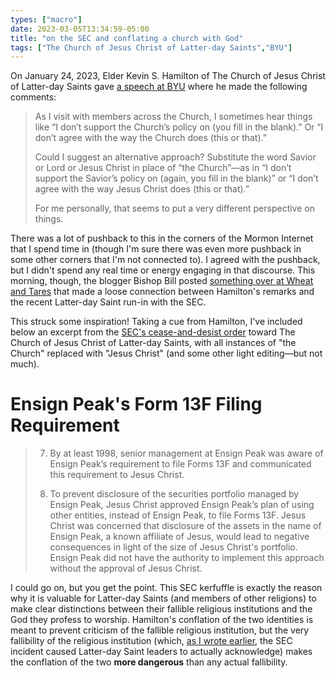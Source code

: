 ```yaml
---
types: ["macro"]
date: 2023-03-05T13:34:59-05:00
title: "on the SEC and conflating a church with God"
tags: ["The Church of Jesus Christ of Latter-day Saints","BYU"]
---
```

On January 24, 2023, Elder Kevin S. Hamilton of The Church of Jesus Christ of Latter-day Saints gave [a speech at BYU](https://speeches.byu.edu/talks/kevin-s-hamilton/why-a-church/) where he made the following comments: 

> As I visit with members across the Church, I sometimes hear things like “I don’t support the Church’s policy on (you fill in the blank).” Or “I don’t agree with the way the Church does (this or that).”
> 
> Could I suggest an alternative approach? Substitute the word Savior or Lord or Jesus Christ in place of “the Church”—as in “I don’t support the Savior’s policy on (again, you fill in the blank)” or “I don’t agree with the way Jesus Christ does (this or that).”
> 
> For me personally, that seems to put a very different perspective on things.

There was a lot of pushback to this in the corners of the Mormon Internet that I spend time in (though I'm sure there was even more pushback in some other corners that I'm not connected to). I agreed with the pushback, but I didn't spend any real time or energy engaging in that discourse. This morning, though, the blogger Bishop Bill posted [something over at Wheat and Tares](https://wheatandtares.org/2023/03/05/i-regret-mistakes-were-made-in-this-post-i-consider-the-matter-closed/) that made a loose connection between Hamilton's remarks and the recent Latter-day Saint run-in with the SEC. 

This struck some inspiration! Taking a cue from Hamilton, I've included below an excerpt from the [SEC's cease-and-desist order](https://www.scribd.com/document/627528660/SEC-cease-and-desist-order#) toward The Church of Jesus Christ of Latter-day Saints, with all instances of "the Church" replaced with "Jesus Christ" (and some other light editing—but not much).

# Ensign Peak's Form 13F Filing Requirement

> 7. By at least 1998, senior management at Ensign Peak was aware of Ensign Peak’s requirement to file Forms 13F and communicated this requirement to Jesus Christ.
> 
> 8. To prevent disclosure of the securities portfolio managed by Ensign Peak, Jesus Christ approved Ensign Peak’s plan of using other entities, instead of Ensign Peak, to file Forms 13F. Jesus Christ was concerned that disclosure of the assets in the name of Ensign Peak, a known affiliate of Jesus, would lead to negative consequences in light of the size of Jesus Christ's portfolio. Ensign Peak did not have the authority to implement this approach without the approval of Jesus Christ.

I could go on, but you get the point. This SEC kerfuffle is exactly the reason why it is valuable for Latter-day Saints (and members of other religions) to make clear distinctions between their fallible religious institutions and the God they profess to worship. Hamilton's conflation of the two identities is meant to prevent criticism of the fallible religious institution, but the very fallibility of the religious institution (which, [as I wrote earlier](https://spencergreenhalgh.com/communities/a-surprising-non-apology/), the SEC incident caused Latter-day Saint leaders to actually acknowledge) makes the conflation of the two **more dangerous** than any actual fallibility.
